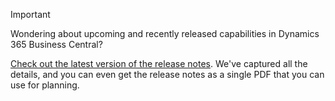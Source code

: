 > [!IMPORTANT]
>
> Wondering about upcoming and recently released capabilities in Dynamics 365 Business Central?
>
> [Check out the latest version of the release notes](/business-applications-release-notes/october18/dynamics365-business-central/). We've captured all the details, and you can even get the release notes as a single PDF that you can use for planning.  
